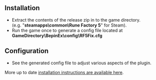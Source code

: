 ## Installation
- Extract the contents of the release zip in to the game directory.<br />(e.g. "**steamapps\common\Rune Factory 5**" for Steam).
- Run the game once to generate a config file located at **GameDirectory\BepinEx\config\RF5Fix.cfg**

## Configuration
- See the generated config file to adjust various aspects of the plugin.

More up to date [installation instructions are available here](https://github.com/Lyall/RF5Fix#installation).
